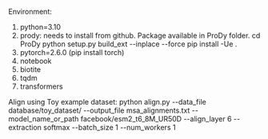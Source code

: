 Environment:
1. python=3.10
2. prody: needs to install from github. Package available in ProDy folder.
    cd ProDy
    python setup.py build_ext --inplace --force
    pip install -Ue .
3. pytorch=2.6.0 (pip install torch)
4. notebook
5. biotite
6. tqdm
7. transformers

Align using Toy example dataset:
python align.py   --data_file database/toy_dataset/   --output_file msa_alignments.txt   --model_name_or_path facebook/esm2_t6_8M_UR50D   --align_layer 6   --extraction softmax   --batch_size 1   --num_workers 1
